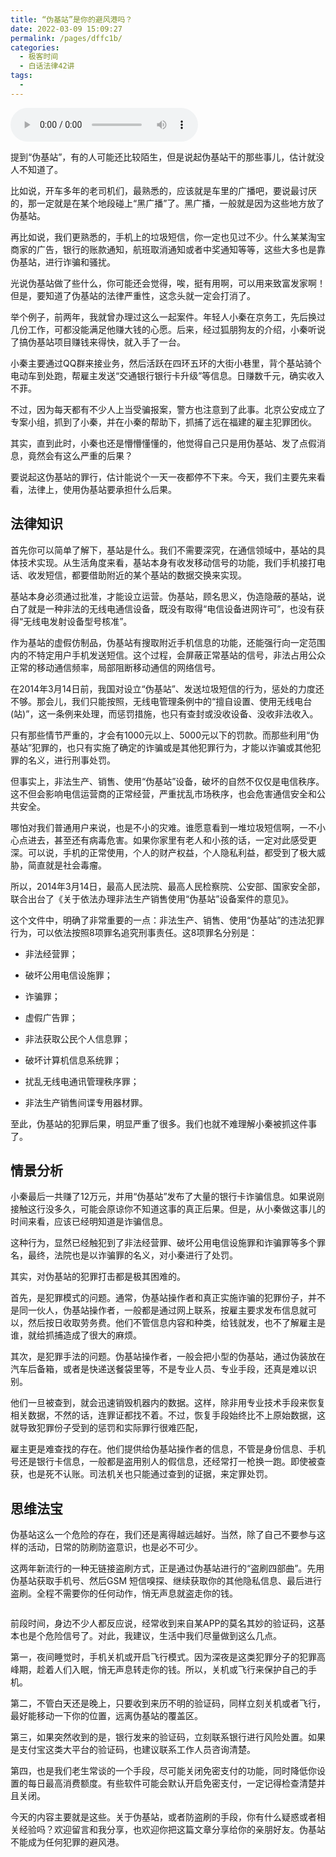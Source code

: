 ```yaml
---
title: “伪基站”是你的避风港吗？
date: 2022-03-09 15:09:27
permalink: /pages/dffc1b/
categories:
  - 极客时间
  - 白话法律42讲
tags:
  - 
---
```

<audio title="24.“伪基站”是你的避风港吗？" src="https://static001.geekbang.org/resource/audio/c4/03/c4af01d2ab4e1770fa88e4d652f51b03.mp3" controls="controls"></audio> 
<p>提到“伪基站”，有的人可能还比较陌生，但是说起伪基站干的那些事儿，估计就没人不知道了。</p><p>比如说，开车多年的老司机们，最熟悉的，应该就是车里的广播吧，要说最讨厌的，那一定就是在某个地段碰上“黑广播”了。黑广播，一般就是因为这些地方放了伪基站。</p><p>再比如说，我们更熟悉的，手机上的垃圾短信，你一定也见过不少。什么某某淘宝商家的广告，银行的账款通知，航班取消通知或者中奖通知等等，这些大多也是靠伪基站，进行诈骗和骚扰。</p><p>光说伪基站做了些什么，你可能还会觉得，唉，挺有用啊，可以用来致富发家啊！但是，要知道了伪基站的法律严重性，这念头就一定会打消了。</p><p>举个例子，前两年，我就曾办理过这么一起案件。年轻人小秦在京务工，先后换过几份工作，可都没能满足他赚大钱的心愿。后来，经过狐朋狗友的介绍，小秦听说了搞伪基站项目赚钱来得快，就入手了一台。</p><p>小秦主要通过QQ群来接业务，然后活跃在四环五环的大街小巷里，背个基站骑个电动车到处跑，帮雇主发送“交通银行银行卡升级”等信息。日赚数千元，确实收入不菲。</p><p>不过，因为每天都有不少人上当受骗报案，警方也注意到了此事。北京公安成立了专案小组，抓到了小秦，并在小秦的帮助下，抓捕了远在福建的雇主犯罪团伙。</p><!-- [[[read_end]]] --><p>其实，直到此时，小秦也还是懵懵懂懂的，他觉得自己只是用伪基站、发了点假消息，竟然会有这么严重的后果？</p><p>要说起这伪基站的罪行，估计能说个一天一夜都停不下来。今天，我们主要先来看看，法律上，使用伪基站要承担什么后果。</p><h2>法律知识</h2><p>首先你可以简单了解下，基站是什么。我们不需要深究，在通信领域中，基站的具体技术实现。从生活角度来看，基站本身有收发移动信号的功能，我们手机接打电话、收发短信，都要借助附近的某个基站的数据交换来实现。</p><p>基站本身必须通过批准，才能设立运营。伪基站，顾名思义，伪造隐蔽的基站，说白了就是一种非法的无线电通信设备，既没有取得“电信设备进网许可”，也没有获得“无线电发射设备型号核准”。</p><p>作为基站的虚假仿制品，伪基站有搜取附近手机信息的功能，还能强行向一定范围内的不特定用户手机发送短信。这个过程，会屏蔽正常基站的信号，非法占用公众正常的移动通信频率，局部阻断移动通信的网络信号。</p><p>在2014年3月14日前，我国对设立“伪基站”、发送垃圾短信的行为，惩处的力度还不够。那会儿，我们只能按照，无线电管理条例中的“擅自设置、使用无线电台(站)”，这一条例来处理，而惩罚措施，也只有查封或没收设备、没收非法收入。</p><p>只有那些情节严重的，才会有1000元以上、5000元以下的罚款。而那些利用“伪基站”犯罪的，也只有实施了确定的诈骗或是其他犯罪行为，才能以诈骗或其他犯罪的名义，进行刑事处罚。</p><p>但事实上，非法生产、销售、使用“伪基站”设备，破坏的自然不仅仅是电信秩序。这不但会影响电信运营商的正常经营，严重扰乱市场秩序，也会危害通信安全和公共安全。</p><p>哪怕对我们普通用户来说，也是不小的灾难。谁愿意看到一堆垃圾短信啊，一不小心点进去，甚至还有病毒危害。如果你家里有老人和小孩的话，一定对此感受更深。可以说，手机的正常使用，个人的财产权益，个人隐私利益，都受到了极大威胁，简直就是社会毒瘤。</p><p>所以，2014年3月14日，最高人民法院、最高人民检察院、公安部、国家安全部，联合出台了《关于依法办理非法生产销售使用“伪基站”设备案件的意见》。</p><p>这个文件中，明确了非常重要的一点：非法生产、销售、使用“伪基站”的违法犯罪行为，可以依法按照8项罪名追究刑事责任。这8项罪名分别是：</p><ul>
<li>
<p>非法经营罪；</p>
</li>
<li>
<p>破坏公用电信设施罪；</p>
</li>
<li>
<p>诈骗罪；</p>
</li>
<li>
<p>虚假广告罪；</p>
</li>
<li>
<p>非法获取公民个人信息罪；</p>
</li>
<li>
<p>破坏计算机信息系统罪；</p>
</li>
<li>
<p>扰乱无线电通讯管理秩序罪；</p>
</li>
<li>
<p>非法生产销售间谍专用器材罪。</p>
</li>
</ul><p>至此，伪基站的犯罪后果，明显严重了很多。我们也就不难理解小秦被抓这件事了。</p><h2>情景分析</h2><p>小秦最后一共赚了12万元，并用“伪基站”发布了大量的银行卡诈骗信息。如果说刚接触这行没多久，可能会原谅你不知道这事的真正后果。但是，从小秦做这事儿的时间来看，应该已经明知道是诈骗信息。</p><p>这种行为，显然已经触犯到了非法经营罪、破坏公用电信设施罪和诈骗罪等多个罪名，最终，法院也是以诈骗罪的名义，对小秦进行了处罚。</p><p>其实，对伪基站的犯罪打击都是极其困难的。</p><p>首先，是犯罪模式的问题。通常，伪基站操作者和真正实施诈骗的犯罪份子，并不是同一伙人，伪基站操作者，一般都是通过网上联系，按雇主要求发布信息就可以，然后按日收取劳务费。他们不管信息内容和种类，给钱就发，也不了解雇主是谁，就给抓捕造成了很大的麻烦。</p><p>其次，是犯罪手法的问题。伪基站操作者，一般会把小型的伪基站，通过伪装放在汽车后备箱，或者是快递送餐袋里等，不是专业人员、专业手段，还真是难以识别。</p><p>他们一旦被查到，就会迅速销毁机器内的数据。这样，除非用专业技术手段来恢复相关数据，不然的话，连罪证都找不着。不过，恢复手段始终比不上原始数据，这就导致犯罪份子受到的惩罚和实际罪行很难匹配，</p><p>雇主更是难查找的存在。他们提供给伪基站操作者的信息，不管是身份信息、手机号还是银行卡信息，一般都是盗用别人的假信息，还经常打一枪换一跑。即使被查获，也是死不认账。司法机关也只能通过查到的证据，来定罪处罚。</p><h2>思维法宝</h2><p>伪基站这么一个危险的存在，我们还是离得越远越好。当然，除了自己不要参与这样的活动，日常的防刷防盗意识，也是必不可少。</p><p>这两年新流行的一种无链接盗刷方式，正是通过伪基站进行的“盗刷四部曲”。先用伪基站获取手机号、然后GSM 短信嗅探、继续获取你的其他隐私信息、最后进行盗刷。全程不需要你的任何动作，悄无声息就盗走你的钱。</p><p><img src="https://static001.geekbang.org/resource/image/1e/13/1e17654061558eed6b259b1fd6ab3c13.jpg" alt=""></p><p>前段时间，身边不少人都反应说，经常收到来自某APP的莫名其妙的验证码，这基本也是个危险信号了。对此，我建议，生活中我们尽量做到这么几点。</p><p>第一，夜间睡觉时，手机关机或开启飞行模式。因为深夜是这类犯罪分子的犯罪高峰期，趁着人们入眠，悄无声息转走你的钱。所以，关机或飞行来保护自己的手机。</p><p>第二，不管白天还是晚上，只要收到来历不明的验证码，同样立刻关机或者飞行，最好能移动一下你的位置，远离伪基站的覆盖区。</p><p>第三，如果突然收到的是，银行发来的验证码，立刻联系银行进行风险处置。如果是支付宝这类大平台的验证码，也建议联系工作人员咨询清楚。</p><p>第四，也是我们老生常谈的一个手段，尽可能关闭免密支付的功能，同时降低你设置的每日最高消费额度。有些软件可能会默认开启免密支付，一定记得检查清楚并且关闭。</p><p>今天的内容主要就是这些。关于伪基站，或者防盗刷的手段，你有什么疑惑或者相关经验吗？欢迎留言和我分享，也欢迎你把这篇文章分享给你的亲朋好友。伪基站不能成为任何犯罪的避风港。</p><p></p>